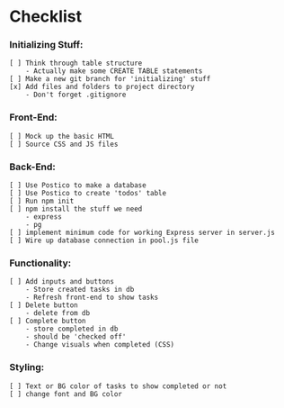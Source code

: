 # Checklist

### Initializing Stuff:

    [ ] Think through table structure
        - Actually make some CREATE TABLE statements
    [ ] Make a new git branch for 'initializing' stuff 
    [x] Add files and folders to project directory
        - Don't forget .gitignore

### Front-End:

    [ ] Mock up the basic HTML
    [ ] Source CSS and JS files

### Back-End:

    [ ] Use Postico to make a database
    [ ] Use Postico to create 'todos' table
    [ ] Run npm init
    [ ] npm install the stuff we need
        - express
        - pg
    [ ] implement minimum code for working Express server in server.js
    [ ] Wire up database connection in pool.js file

### Functionality:

    [ ] Add inputs and buttons
        - Store created tasks in db
        - Refresh front-end to show tasks
    [ ] Delete button
        - delete from db
    [ ] Complete button 
        - store completed in db
        - should be 'checked off'
        - Change visuals when completed (CSS)

### Styling:

    [ ] Text or BG color of tasks to show completed or not
    [ ] change font and BG color
  